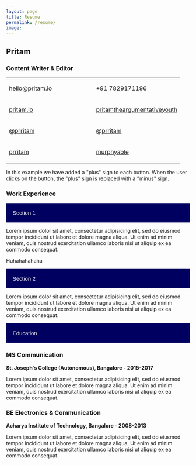 ```yaml
---
layout: page
title: Resume
permalink: /resume/
image: 
---
```

<html>
<head>
<meta name="viewport" content="width=device-width, initial-scale=1">
<link rel="stylesheet" href="https://cdnjs.cloudflare.com/ajax/libs/font-awesome/4.7.0/css/font-awesome.min.css">
<style>
.accordion {
  background-color: #000060;
  color: #ffffff;
  cursor: pointer;
  padding: 18px;
  width: 100%;
  border: none;
  text-align: left;
  outline: none;
  font-size: 15px;
  transition: 0.4s;
}

.active, .accordion:hover {
  background-color: #000080;
}

.accordion:after {
  content: '\002B';
  color: #777;
  font-weight: bold;
  float: right;
  margin-left: 5px;
}

.active:after {
  content: "\2212";
}

.panel {
  padding: 0 18px;
  background-color: white;
  max-height: 0;
  overflow: hidden;
  transition: max-height 0.2s ease-out;
}
</style>
</head>
<body>

<h2>Pritam</h2>
<h3>Content Writer & Editor</h3>
<table style="width:100%">
  <tr>
    <td width="50%"> <p><i class="fa fa-envelope" style="color:#000060;"></i> hello@pritam.io</p></td>
    <td width="50%"> <p><i class="fa fa-phone" style="color:#000060;"></i> +91 7829171196</p></td>
  </tr>
  <tr>
    <td width="50%"> <p><i class="fa fa-desktop" style="color:#000060;"></i> <a href="https://pritam.io" target="_blank">pritam.io</a>
</p></td>
    <td width="50%"> <p><i class="fa fa-linkedin-square" style="color:#000060;"></i> <a href="https://www.linkedin.com/in/pritamtheargumentativeyouth/" target="_blank">pritamtheargumentativeyouth</a></p></td>
  </tr>
  <tr>
    <td width="50%"> <p><i class="fa fa-twitter" style="color:#000060;"></i> <a href="https://twitter.com/prritam" target="_blank">@prritam</a></p></td>
    <td width="50%"> <p><i class="fa fa-medium" style="color:#000060;"></i> <a href="https://medium.com/@prritam" target="_blank">@prritam</a></p></td>
  </tr> 
  <tr>
    <td width="50%"> <p><i class="fa fa-facebook" style="color:#000060;"></i> <a href="https://www.facebook.com/prritam" target="_blank">prritam</a></p></td>
    <td width="50%"> <p><i class="fa fa-instagram" style="color:#000060;"></i> <a href="https://www.instagram.com/murphyable/" target="_blank">murphyable</a></p></td>
  </tr>
</table>

<p>In this example we have added a "plus" sign to each button. When the user clicks on the button, the "plus" sign is replaced with a "minus" sign.</p>
<h3>Work Experience</h3>
<button class="accordion">Section 1</button>
<div class="panel">
  <p>Lorem ipsum dolor sit amet, consectetur adipisicing elit, sed do eiusmod tempor incididunt ut labore et dolore magna aliqua. Ut enim ad minim veniam, quis nostrud exercitation ullamco laboris nisi ut aliquip ex ea commodo consequat.</p>
</div>

<p>Huhahahahaha</p>

<button class="accordion">Section 2</button>
<div class="panel">
  <p>Lorem ipsum dolor sit amet, consectetur adipisicing elit, sed do eiusmod tempor incididunt ut labore et dolore magna aliqua. Ut enim ad minim veniam, quis nostrud exercitation ullamco laboris nisi ut aliquip ex ea commodo consequat.</p>
</div>

<button class="accordion">Education</button>
<div class="panel">
  <h3>MS Communication</h3>
  <p><strong>St. Joseph's College (Autonomous), Bangalore - 2015-2017</strong></p>
  <p>Lorem ipsum dolor sit amet, consectetur adipisicing elit, sed do eiusmod tempor incididunt ut labore et dolore magna aliqua. Ut enim ad minim veniam, quis nostrud exercitation ullamco laboris nisi ut aliquip ex ea commodo consequat.</p>
  <h3>BE Electronics & Communication</h3>
  <p><strong>Acharya Institute of Technology, Bangalore - 2008-2013</strong></p>
  <p>Lorem ipsum dolor sit amet, consectetur adipisicing elit, sed do eiusmod tempor incididunt ut labore et dolore magna aliqua. Ut enim ad minim veniam, quis nostrud exercitation ullamco laboris nisi ut aliquip ex ea commodo consequat.</p>
</div>

<script>
var acc = document.getElementsByClassName("accordion");
var i;

for (i = 0; i < acc.length; i++) {
  acc[i].addEventListener("click", function() {
    this.classList.toggle("active");
    var panel = this.nextElementSibling;
    if (panel.style.maxHeight) {
      panel.style.maxHeight = null;
    } else {
      panel.style.maxHeight = panel.scrollHeight + "px";
    } 
  });
}
</script>

</body>
</html>

